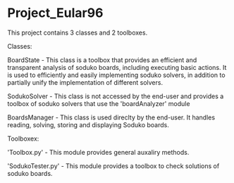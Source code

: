# Project_Eular96
This project contains 3 classes and 2 toolboxes.

Classes:

BoardState - This class is a toolbox that provides an efficient and transparent
analysis of soduko boards, including executing basic actions. 
It is used to efficiently and easily implementing soduko solvers,
in addition to partially unify the implementation of different solvers.

SodukoSolver - This class is not accessed by the end-user and provides
a toolbox of soduko solvers that use the 'boardAnalyzer' module

BoardsManager - This class is used direclty by the end-user.
It handles reading, solving, storing and displaying
Soduko boards.


Toolboxex:

'Toolbox.py' - This module provides general auxaliry methods.

'SodukoTester.py' - This module provides a toolbox to check solutions of soduko boards.
